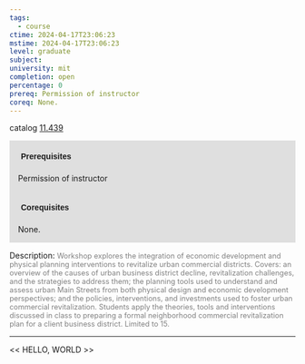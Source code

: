 ```yaml
---
tags:
  - course
ctime: 2024-04-17T23:06:23
mstime: 2024-04-17T23:06:23
level: graduate
subject: 
university: mit
completion: open
percentage: 0
prereq: Permission of instructor
coreq: None.
---
```


catalog [11.439](http://student.mit.edu/catalog/m11c.html#11.439)

<span style="display: block; padding: 15px; background-color: rgb(100, 100, 100, 0.2);"><font id="m_prereq579_0" style="display: block; font-family: Arial, sans-serif; font-weight: bold; padding: 5px">Prerequisites</font><br><span id="prereq579_0">Permission of instructor</span></span>
<span style="display: block; padding: 15px; background-color: rgb(100, 100, 100, 0.2);"><font id="m_coreq579_0" style="display: block; font-family: Arial, sans-serif; font-weight: bold; padding: 5px">Corequisites</font><br><span id="coreq579_0">None.</span></span>

<font style="">Description:</font>
<font style="color: grey; font-size: 0.8rem;">Workshop explores the integration of economic development and physical planning interventions to revitalize urban commercial districts. Covers: an overview of the causes of urban business district decline, revitalization challenges, and the strategies to address them; the planning tools used to understand and assess urban Main Streets from both physical design and economic development perspectives; and the policies, interventions, and investments used to foster urban commercial revitalization. Students apply the theories, tools and interventions discussed in class to preparing a formal neighborhood commercial revitalization plan for a client business district. Limited to 15.</font>



---

<< HELLO, WORLD >>
